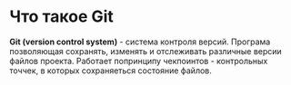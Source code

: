 # Что такое Git

**Git (version control system)** - система контроля версий. Програма позволяющая сохранять, изменять и отслеживать различные версии файлов проекта. Работает попринципу чекпоинтов - контрольных точчек, в которых сохраняеться состояние файлов.
